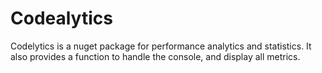 # Codealytics
Codelytics is a nuget package for performance analytics and statistics.
It also provides a function to handle the console, and display all metrics.
